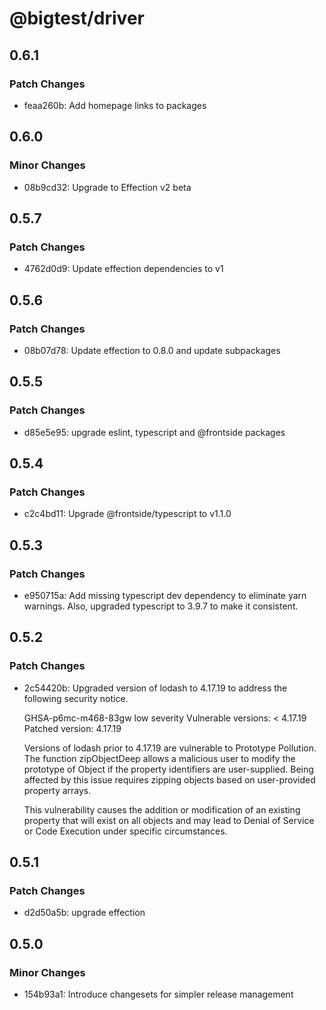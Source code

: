 # @bigtest/driver

## 0.6.1

### Patch Changes

- feaa260b: Add homepage links to packages

## 0.6.0

### Minor Changes

- 08b9cd32: Upgrade to Effection v2 beta

## 0.5.7

### Patch Changes

- 4762d0d9: Update effection dependencies to v1

## 0.5.6

### Patch Changes

- 08b07d78: Update effection to 0.8.0 and update subpackages

## 0.5.5

### Patch Changes

- d85e5e95: upgrade eslint, typescript and @frontside packages

## 0.5.4

### Patch Changes

- c2c4bd11: Upgrade @frontside/typescript to v1.1.0

## 0.5.3

### Patch Changes

- e950715a: Add missing typescript dev dependency to eliminate yarn warnings. Also, upgraded typescript to 3.9.7 to make it consistent.

## 0.5.2

### Patch Changes

- 2c54420b: Upgraded version of lodash to 4.17.19 to address the following security notice.

  GHSA-p6mc-m468-83gw
  low severity
  Vulnerable versions: < 4.17.19
  Patched version: 4.17.19

  Versions of lodash prior to 4.17.19 are vulnerable to Prototype Pollution. The function zipObjectDeep allows a malicious user to modify the prototype of Object if the property identifiers are user-supplied. Being affected by this issue requires zipping objects based on user-provided property arrays.

  This vulnerability causes the addition or modification of an existing property that will exist on all objects and may lead to Denial of Service or Code Execution under specific circumstances.

## 0.5.1

### Patch Changes

- d2d50a5b: upgrade effection

## 0.5.0

### Minor Changes

- 154b93a1: Introduce changesets for simpler release management

